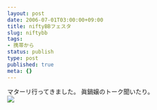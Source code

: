 ```yaml
---
layout: post
date: 2006-07-01T03:00:00+09:00
title: niftyBBフェスタ
slug: niftybb
tags:
- 携帯から
status: publish
type: post
published: true
meta: {}
---
```

<div class="caption">マターリ行ってきました。
眞鍋嬢のトーク聞いたり。
</div>
<div class="photo"><img src="http://wo.skr.jp/images/uploads/blog-photo-1151734809.78-0.jpg" /></div>
